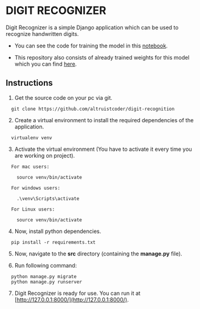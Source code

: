 # DIGIT RECOGNIZER

Digit Recognizer is a simple Django application which can be used to recognize handwritten digits.


* You can see the code for training the model in this [notebook](https://github.com/altruistcoder/digit-recognition/blob/master/Digit_Recognition_Training.ipynb).

* This repository also consists of already trained weights for this model which you can find [here](https://github.com/altruistcoder/digit-recognition/tree/master/src/digit_app/my_mnist_model).

## Instructions

1. Get the source code on your pc via git.

```
  git clone https://github.com/altruistcoder/digit-recognition
```
2. Create a virtual environment to install the required dependencies of the application.

```
  virtualenv venv
```

3. Activate the virtual environment (You have to activate it every time you are working on project).

```
  For mac users:

    source venv/bin/activate  

  For windows users:

    .\venv\Scripts\activate

  For Linux users:

    source venv/bin/activate
```

4. Now, install python dependencies.

```
  pip install -r requirements.txt
```

5. Now, navigate to the **src** directory (containing the **manage.py** file).

6. Run following command:

```
  python manage.py migrate
  python manage.py runserver
```
7. Digit Recognizer is ready for use. You can run it at [http://127.0.0.1:8000/](http://127.0.0.1:8000/).
